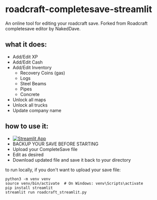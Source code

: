 # roadcraft-completesave-streamlit
An online tool for editing your roadcraft save. Forked from Roadcraft completesave editor by NakedDave. 

## what it does:
* Add/Edit XP
* Add/Edit Cash
* Add/Edit Inventory
  * Recovery Coins (gas)
  * Logs
  * Steel Beams
  * Pipes
  * Concrete
* Unlock all maps
* Unlock all trucks
* Update company name

## how to use it:
* [![Streamlit App](https://static.streamlit.io/badges/streamlit_badge_black_white.svg)](https://roadcraft-save-edit.streamlit.app/)
* BACKUP YOUR SAVE BEFORE STARTING
* Upload your CompleteSave file
* Edit as desired
* Download updated file and save it back to your directory

to run locally, if you don't want to upload your save file: 
```
python3 -m venv venv
source venv/bin/activate  # On Windows: venv\Scripts\activate
pip install streamlit
streamlit run roadcraft_streamlit.py
```
